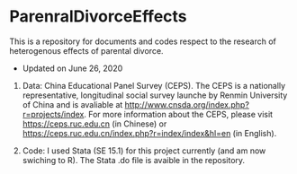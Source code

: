 # ParenralDivorceEffects

This is a repository for documents and codes respect to the research of heterogenous effects of parental divorce.

* Updated on June 26, 2020

1. Data: China Educational Panel Survey (CEPS). The CEPS is a nationally representative, longitudinal social survey launche by Renmin University of China and is avaliable at http://www.cnsda.org/index.php?r=projects/index. For more information about the CEPS, please visit https://ceps.ruc.edu.cn (in Chinese) or https://ceps.ruc.edu.cn/index.php?r=index/index&hl=en (in English).

2. Code: I used Stata (SE 15.1) for this project currently (and am now swiching to R). The Stata .do file is avaible in the repository.

